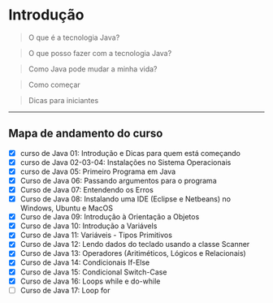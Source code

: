 

# Introdução


> O que é a tecnologia Java?

> O que posso fazer com a tecnologia Java?

> Como Java pode mudar a minha vida?

> Como começar

> Dicas para iniciantes


***

## Mapa de andamento do curso

* [x] curso de Java 01: Introdução e Dicas para quem está começando
* [x] curso de Java 02-03-04: Instalações no Sistema Operacionais
* [x] curso de Java 05: Primeiro Programa em Java
* [x] Curso de Java 06: Passando argumentos para o programa
* [x] Curso de Java 07: Entendendo os Erros
* [x] Curso de Java 08: Instalando uma IDE (Eclipse e Netbeans) no Windows, Ubuntu e MacOS
* [x] Curso de Java 09: Introdução à Orientação a Objetos
* [x] Curso de Java 10: Introdução a Variávels
* [x] Curso de Java 11: Variáveis - Tipos Primitivos
* [x] Curso de Java 12: Lendo dados do teclado usando a classe Scanner
* [x] Curso de Java 13: Operadores (Aritiméticos, Lógicos e Relacionais)
* [x] Curso de Java 14: Condicionais If-Else
* [x] Curso de Java 15: Condicional Switch-Case
* [x] Curso de Java 16: Loops while e do-while
* [ ] Curso de Java 17: Loop for

<!-- * [ ] -->